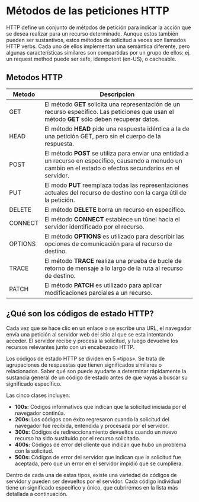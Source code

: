 # Métodos de las peticiones HTTP

HTTP define un conjunto de métodos de petición para indicar la acción que se desea realizar para un recurso determinado. Aunque estos también pueden ser sustantivos, estos métodos de solicitud a veces son llamados HTTP verbs. Cada uno de ellos implementan una semántica diferente, pero algunas características similares son compartidas por un grupo de ellos: ej. un request method puede ser safe, idempotent (en-US), o cacheable.

## Metodos HTTP

| Metodo | Descripcion |
|---|---|
| GET | El método **GET** solicita una representación de un recurso específico. Las peticiones que usan el método **GET** sólo deben recuperar datos. |
| HEAD | El método **HEAD** pide una respuesta idéntica a la de una petición GET, pero sin el cuerpo de la respuesta. |
| POST | El método **POST** se utiliza para enviar una entidad a un recurso en específico, causando a menudo un cambio en el estado o efectos secundarios en el servidor. |
| PUT | El modo **PUT** reemplaza todas las representaciones actuales del recurso de destino con la carga útil de la petición. |
| DELETE | El método **DELETE** borra un recurso en específico. |
| CONNECT | El método **CONNECT** establece un túnel hacia el servidor identificado por el recurso. |
| OPTIONS | El método **OPTIONS** es utilizado para describir las opciones de comunicación para el recurso de destino. |
| TRACE | El método **TRACE** realiza una prueba de bucle de retorno de mensaje a lo largo de la ruta al recurso de destino. |
| PATCH | El método **PATCH** es utilizado para aplicar modificaciones parciales a un recurso. |

## ¿Qué son los códigos de estado HTTP?
Cada vez que se hace clic en un enlace o se escribe una URL, el navegador envía una petición al servidor web del sitio al que se esta intentando acceder. El servidor recibe y procesa la solicitud, y luego devuelve los recursos relevantes junto con un encabezado HTTP.

Los códigos de estado HTTP se dividen en 5 «tipos». Se trata de agrupaciones de respuestas que tienen significados similares o relacionados. Saber qué son puede ayudarte a determinar rápidamente la sustancia general de un código de estado antes de que vayas a buscar su significado específico.

Las cinco clases incluyen:

- **100s:** Códigos informativos que indican que la solicitud iniciada por el navegador continúa.
- **200s:** Los códigos con éxito regresaron cuando la solicitud del navegador fue recibida, entendida y procesada por el servidor.
- **300s:** Códigos de redireccionamiento devueltos cuando un nuevo recurso ha sido sustituido por el recurso solicitado.
- **400s:** Códigos de error del cliente que indican que hubo un problema con la solicitud.
- **500s:** Códigos de error del servidor que indican que la solicitud fue aceptada, pero que un error en el servidor impidió que se cumpliera.

Dentro de cada una de estas tipos, existe una variedad de códigos de servidor y pueden ser devueltos por el servidor. Cada código individual tiene un significado específico y único, que cubriremos en la lista más detallada a continuación.